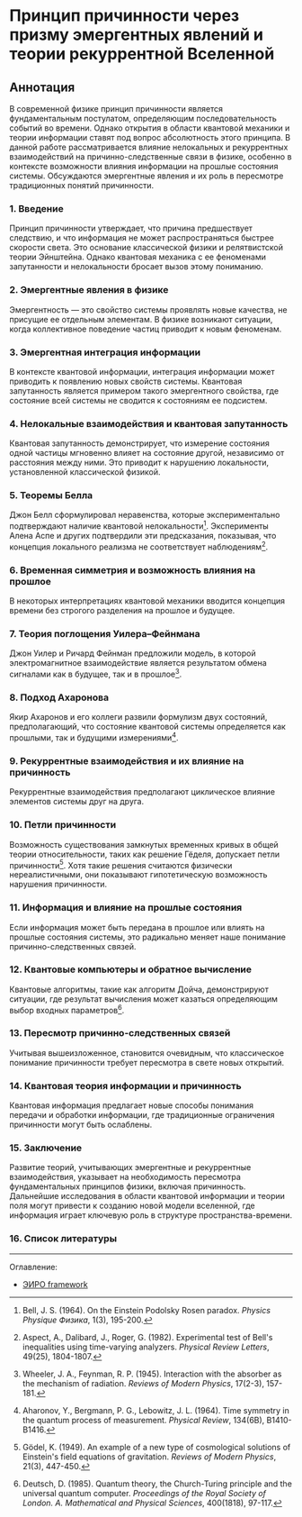 # Принцип причинности через призму эмергентных явлений и теории рекуррентной Вселенной

## Аннотация

В современной физике принцип причинности является фундаментальным постулатом, определяющим последовательность событий во времени. Однако открытия в области квантовой механики и теории информации ставят под вопрос абсолютность этого принципа. В данной работе рассматривается влияние нелокальных и рекуррентных взаимодействий на причинно-следственные связи в физике, особенно в контексте возможности влияния информации на прошлые состояния системы. Обсуждаются эмергентные явления и их роль в пересмотре традиционных понятий причинности.

### 1. Введение

Принцип причинности утверждает, что причина предшествует следствию, и что информация не может распространяться быстрее скорости света. Это основание классической физики и релятвистской теории Эйнштейна. Однако квантовая механика с ее феноменами запутанности и нелокальности бросает вызов этому пониманию.

### 2. Эмергентные явления в физике

Эмергентность — это свойство системы проявлять новые качества, не присущие ее отдельным элементам. В физике возникают ситуации, когда коллективное поведение частиц приводит к новым феноменам.

### 3. Эмергентная интеграция информации

В контексте квантовой информации, интеграция информации может приводить к появлению новых свойств системы. Квантовая запутанность является примером такого эмергентного свойства, где состояние всей системы не сводится к состояниям ее подсистем.

### 4. Нелокальные взаимодействия и квантовая запутанность

Квантовая запутанность демонстрирует, что измерение состояния одной частицы мгновенно влияет на состояние другой, независимо от расстояния между ними. Это приводит к нарушению локальности, установленной классической физикой.

### 5. Теоремы Белла

Джон Белл сформулировал неравенства, которые экспериментально подтверждают наличие квантовой нелокальности[^1^]. Эксперименты Алена Аспе и других подтвердили эти предсказания, показывая, что концепция локального реализма не соответствует наблюдениям[^2^].

### 6. Временная симметрия и возможность влияния на прошлое

В некоторых интерпретациях квантовой механики вводится концепция времени без строгого разделения на прошлое и будущее.

### 7. Теория поглощения Уилера–Фейнмана

Джон Уилер и Ричард Фейнман предложили модель, в которой электромагнитное взаимодействие является результатом обмена сигналами как в будущее, так и в прошлое[^3^].

### 8. Подход Ахаронова

Якир Ахаронов и его коллеги развили формулизм двух состояний, предполагающий, что состояние квантовой системы определяется как прошлыми, так и будущими измерениями[^4^].

### 9. Рекуррентные взаимодействия и их влияние на причинность

Рекуррентные взаимодействия предполагают циклическое влияние элементов системы друг на друга.

### 10. Петли причинности

Возможность существования замкнутых временных кривых в общей теории относительности, таких как решение Гёделя, допускает петли причинности[^5^]. Хотя такие решения считаются физически нереалистичными, они показывают гипотетическую возможность нарушения причинности.

### 11. Информация и влияние на прошлые состояния

Если информация может быть передана в прошлое или влиять на прошлые состояния системы, это радикально меняет наше понимание причинно-следственных связей.

### 12. Квантовые компьютеры и обратное вычисление

Квантовые алгоритмы, такие как алгоритм Дойча, демонстрируют ситуации, где результат вычисления может казаться определяющим выбор входных параметров[^6^].

### 13. Пересмотр причинно-следственных связей

Учитывая вышеизложенное, становится очевидным, что классическое понимание причинности требует пересмотра в свете новых открытий.

### 14. Квантовая теория информации и причинность

Квантовая информация предлагает новые способы понимания передачи и обработки информации, где традиционные ограничения причинности могут быть ослаблены.

### 15. Заключение

Развитие теорий, учитывающих эмергентные и рекуррентные взаимодействия, указывает на необходимость пересмотра фундаментальных принципов физики, включая причинность. Дальнейшие исследования в области квантовой информации и теории поля могут привести к созданию новой модели вселенной, где информация играет ключевую роль в структуре пространства-времени.

### 16. Список литературы

[^1^]: Bell, J. S. (1964). On the Einstein Podolsky Rosen paradox. *Physics Physique Физика*, 1(3), 195-200.
[^2^]: Aspect, A., Dalibard, J.,  Roger, G. (1982). Experimental test of Bell's inequalities using time-varying analyzers. *Physical Review Letters*, 49(25), 1804-1807.
[^3^]: Wheeler, J. A.,  Feynman, R. P. (1945). Interaction with the absorber as the mechanism of radiation. *Reviews of Modern Physics*, 17(2-3), 157-181.
[^4^]: Aharonov, Y., Bergmann, P. G.,  Lebowitz, J. L. (1964). Time symmetry in the quantum process of measurement. *Physical Review*, 134(6B), B1410-B1416.
[^5^]: Gödel, K. (1949). An example of a new type of cosmological solutions of Einstein's field equations of gravitation. *Reviews of Modern Physics*, 21(3), 447-450.
[^6^]: Deutsch, D. (1985). Quantum theory, the Church-Turing principle and the universal quantum computer. *Proceedings of the Royal Society of London. A. Mathematical and Physical Sciences*, 400(1818), 97-117.


---

Оглавление: 

- [ЭИРО framework](/README.md)

